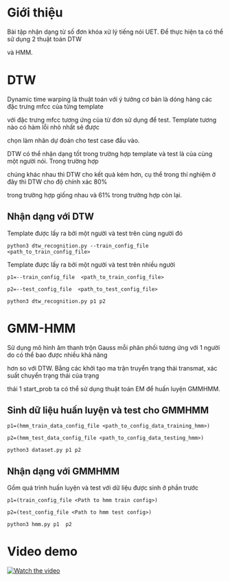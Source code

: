 # Giới thiệu

Bài tập nhận dạng từ số đơn khóa xử lý tiếng nói UET. Để thực hiện ta có thể sử dụng 2 thuật toán DTW

và HMM.

# DTW

Dynamic time warping là thuật toán với ý tưởng cơ bản là dóng hàng các đặc trưng mfcc của từng template

với đặc trưng mfcc tương ứng của từ đơn sử dụng để test. Template tương nào có hàm lỗi nhỏ nhất sẽ được

chọn làm nhãn dự đoán cho test case đầu vào.

DTW có thể nhận dạng tốt trong trường hợp template và test là của cùng một người nói. Trong trường hợp

chúng khác nhau thì DTW cho kết quả kém hơn, cụ thể trong thí nghiệm ở đây thì DTW cho độ chính xác 80%

trong trường hợp giống nhau và 61% trong trường hợp còn lại.

## Nhận dạng với DTW

Template được lấy ra bởi một người và test trên cùng người đó

`python3 dtw_recognition.py --train_config_file <path_to_train_config_file>`

Template được lấy ra bởi một người và test trên nhiều người

`p1=--train_config_file  <path_to_train_config_file>`

`p2=--test_config_file  <path_to_test_config_file>`

`python3 dtw_recognition.py p1 p2`

# GMM-HMM

Sử dụng mô hình âm thanh trộn Gauss mỗi phân phối tương ứng với 1 người do có thể bao được nhiều khả năng

hơn so với DTW. Bằng các khởi tạo ma trận truyển trạng thái transmat, xác suất chuyển trạng thái của trạng

thái 1 start_prob ta có thể sử dụng thuật toán EM để huấn luyện GMMHMM.

## Sinh dữ liệu huấn luyện và test cho GMMHMM

`p1=(hmm_train_data_config_file <path_to_config_data_training_hmm>)`

`p2=(hmm_test_data_config_file <path_to_config_data_testing_hmm>)`

`python3 dataset.py p1 p2`

## Nhận dạng với GMMHMM

Gồm quá trình huấn luyện và test với dữ liệu được sinh ở phần trước

`p1=(train_config_file <Path to hmm train config>)`

`p2=(test_config_file <Path to hmm test config>)`

`python3 hmm.py p1  p2`

# Video demo

[![Watch the video](https://i.imgur.com/vKb2F1B.png)](https://drive.google.com/file/d/1Y6r5yV7rstuG138w0e07o5yydkm-KrHN/view?usp=sharing)

